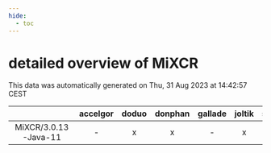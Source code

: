 ```yaml
---
hide:
  - toc
---
```


detailed overview of MiXCR
==========================


This data was automatically generated on Thu, 31 Aug 2023 at 14:42:57 CEST  

| |accelgor|doduo|donphan|gallade|joltik|skitty|swalot|victini|
| :---: | :---: | :---: | :---: | :---: | :---: | :---: | :---: | :---: |
|MiXCR/3.0.13-Java-11|-|x|x|-|x|-|x|-|
